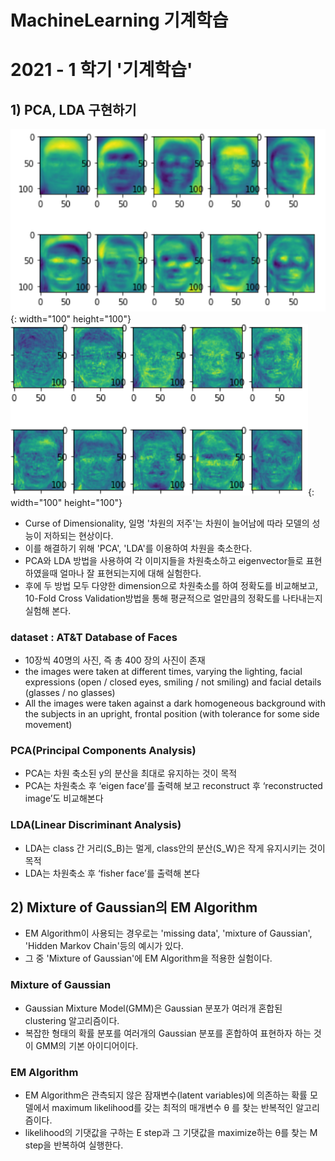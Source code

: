 # MachineLearning 기계학습
# 2021 - 1 학기 '기계학습'

## 1) PCA, LDA 구현하기
![eigen_face](/images/Eigen_face.png){: width="100" height="100"}
![fisher_face](/images/Fisher_face.png){: width="100" height="100"}
- Curse of Dimensionality, 일명 '차원의 저주'는 차원이 늘어남에 따라 모델의 성능이 저하되는 현상이다. 
- 이를 해결하기 위해 'PCA', 'LDA'를 이용하여 차원을 축소한다.
- PCA와 LDA 방법을 사용하여 각 이미지들을 차원축소하고 eigenvector들로 표현하였을때 얼마나 잘 표현되는지에 대해 실험한다.
- 후에 두 방법 모두 다양한 dimension으로 차원축소를 하여 정확도를 비교해보고, 10-Fold Cross Validation방법을 통해 평균적으로 얼만큼의 정확도를 나타내는지 실험해 본다.

### dataset : AT&T Database of Faces
- 10장씩 40명의 사진, 즉 총 400 장의 사진이 존재
-  the images were taken at different times, varying the lighting, facial expressions (open / closed eyes, smiling / not smiling) and facial details (glasses / no glasses)
-  All the images were taken against a dark homogeneous background with the subjects in an upright, frontal position (with tolerance for some side movement)

### PCA(Principal Components Analysis)
- PCA는 차원 축소된 y의 분산을 최대로 유지하는 것이 목적
- PCA는 차원축소 후 ‘eigen face’를 출력해 보고 reconstruct 후 ‘reconstructed image’도 비교해본다
### LDA(Linear Discriminant Analysis)
- LDA는 class 간 거리(S_B)는 멀게, class안의 분산(S_W)은 작게 유지시키는 것이 목적
- LDA는 차원축소 후 ‘fisher face’를 출력해 본다


## 2) Mixture of Gaussian의 EM Algorithm
- EM Algorithm이 사용되는 경우로는 'missing data', 'mixture of Gaussian', 'Hidden Markov Chain'등의 예시가 있다.
- 그 중 'Mixture of Gaussian'에 EM Algorithm을 적용한 실험이다.

### Mixture of Gaussian
- Gaussian Mixture Model(GMM)은 Gaussian 분포가 여러개 혼합된 clustering 알고리즘이다.
- 복잡한 형태의 확률 분포를 여러개의 Gaussian 분포를 혼합하여 표현하자 하는 것이 GMM의 기본 아이디어이다.

### EM Algorithm
- EM Algorithm은 관측되지 않은 잠재변수(latent variables)에 의존하는 확률 모델에서 maximum likelihood를 갖는 최적의 매개변수 θ 를 찾는 반복적인 알고리즘이다.
- likelihood의 기댓값을 구하는 E step과 그 기댓값을 maximize하는 θ를 찾는 M step을 반복하여 실행한다.


